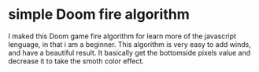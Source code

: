 # simple Doom fire algorithm
I maked this Doom game fire algorithm for learn more of the javascript lenguage, in that i am a beginner.
This algorithm is very easy to add winds, and have a beautiful result.
It basically get the bottomside pixels value and decrease it to take the smoth color effect.